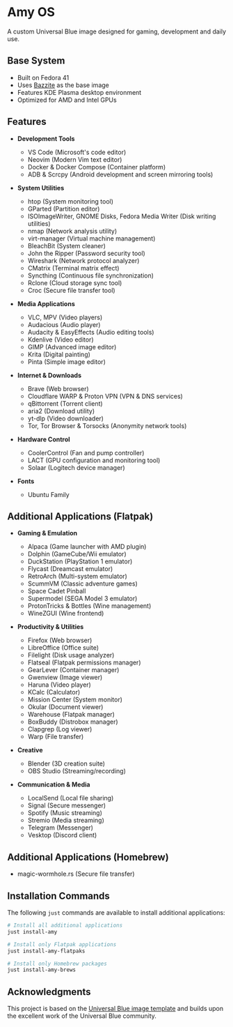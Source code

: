 # Amy OS

A custom Universal Blue image designed for gaming, development and daily use.

## Base System

- Built on Fedora 41
- Uses [Bazzite](https://bazzite.gg/) as the base image
- Features KDE Plasma desktop environment
- Optimized for AMD and Intel GPUs

## Features

- **Development Tools**
  - VS Code (Microsoft's code editor)
  - Neovim (Modern Vim text editor)
  - Docker & Docker Compose (Container platform)
  - ADB & Scrcpy (Android development and screen mirroring tools)

- **System Utilities**
  - htop (System monitoring tool)
  - GParted (Partition editor)
  - ISOImageWriter, GNOME Disks, Fedora Media Writer (Disk writing utilities)
  - nmap (Network analysis utility)
  - virt-manager (Virtual machine management)
  - BleachBit (System cleaner)
  - John the Ripper (Password security tool)
  - Wireshark (Network protocol analyzer)
  - CMatrix (Terminal matrix effect)
  - Syncthing (Continuous file synchronization)
  - Rclone (Cloud storage sync tool)
  - Croc (Secure file transfer tool)

- **Media Applications**
  - VLC, MPV (Video players)
  - Audacious (Audio player)
  - Audacity & EasyEffects (Audio editing tools)
  - Kdenlive (Video editor)
  - GIMP (Advanced image editor)
  - Krita (Digital painting)
  - Pinta (Simple image editor)

- **Internet & Downloads**
  - Brave (Web browser)
  - Cloudflare WARP & Proton VPN (VPN & DNS services)
  - qBittorrent (Torrent client)
  - aria2 (Download utility)
  - yt-dlp (Video downloader)
  - Tor, Tor Browser & Torsocks (Anonymity network tools)

- **Hardware Control**
  - CoolerControl (Fan and pump controller)
  - LACT (GPU configuration and monitoring tool)
  - Solaar (Logitech device manager)

- **Fonts**
  - Ubuntu Family

## Additional Applications (Flatpak)

- **Gaming & Emulation**
  - Alpaca (Game launcher with AMD plugin)
  - Dolphin (GameCube/Wii emulator)
  - DuckStation (PlayStation 1 emulator)
  - Flycast (Dreamcast emulator)
  - RetroArch (Multi-system emulator)
  - ScummVM (Classic adventure games)
  - Space Cadet Pinball
  - Supermodel (SEGA Model 3 emulator)
  - ProtonTricks & Bottles (Wine management)
  - WineZGUI (Wine frontend)

- **Productivity & Utilities**
  - Firefox (Web browser)
  - LibreOffice (Office suite)
  - Filelight (Disk usage analyzer)
  - Flatseal (Flatpak permissions manager)
  - GearLever (Container manager)
  - Gwenview (Image viewer)
  - Haruna (Video player)
  - KCalc (Calculator)
  - Mission Center (System monitor)
  - Okular (Document viewer)
  - Warehouse (Flatpak manager)
  - BoxBuddy (Distrobox manager)
  - Clapgrep (Log viewer)
  - Warp (File transfer)

- **Creative**
  - Blender (3D creation suite)
  - OBS Studio (Streaming/recording)

- **Communication & Media**
  - LocalSend (Local file sharing)
  - Signal (Secure messenger)
  - Spotify (Music streaming)
  - Stremio (Media streaming)
  - Telegram (Messenger)
  - Vesktop (Discord client)

## Additional Applications (Homebrew)

- magic-wormhole.rs (Secure file transfer)

## Installation Commands

The following `just` commands are available to install additional applications:

```bash
# Install all additional applications
just install-amy

# Install only Flatpak applications
just install-amy-flatpaks

# Install only Homebrew packages
just install-amy-brews
```

## Acknowledgments

This project is based on the [Universal Blue image template](https://github.com/ublue-os/image-template) and builds upon the excellent work of the Universal Blue community.
